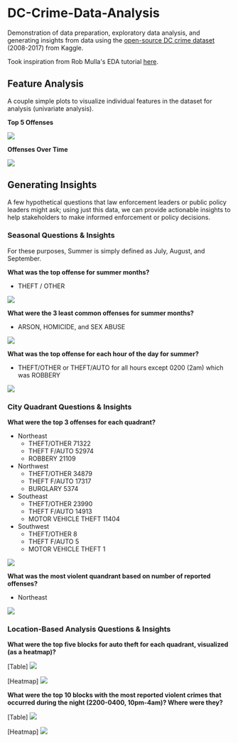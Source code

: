 # DC-Crime-Data-Analysis

Demonstration of data preparation, exploratory data analysis, and generating insights from data using the [open-source DC crime dataset](https://www.kaggle.com/datasets/vinchinzu/dc-metro-crime-data/data) (2008-2017) from Kaggle. 

Took inspiration from Rob Mulla's EDA tutorial [here](https://www.youtube.com/watch?v=xi0vhXFPegw&t=2252s).

## Feature Analysis

A couple simple plots to visualize individual features in the dataset for analysis (univariate analysis).

**Top 5 Offenses**

![](images/top_offenses_bar_chart.png)

**Offenses Over Time**

![](images/offenses_over_time_line_chart.png)

## Generating Insights

A few hypothetical questions that law enforcement leaders or public policy leaders might ask; using just this data,  we can provide actionable insights to help stakeholders to make informed enforcement or policy decisions.

### Seasonal Questions & Insights

For these purposes, Summer is simply defined as July, August, and September. 

**What was the top offense for summer months?**

* THEFT / OTHER

![](images/what_was_the_top_offense_for_summer_months.PNG)

**What were the 3 least common offenses for summer months?**

* ARSON, HOMICIDE, and SEX ABUSE

![](images/what_where_the_3_least_common_offenses_for_summer_months.PNG)

**What was the top offense for each hour of the day for summer?**

* THEFT/OTHER or THEFT/AUTO for all hours except 0200 (2am) which was ROBBERY

![](images/what_was_top_offense_for_each_hour_for_summer.PNG)

### City Quadrant Questions & Insights

**What were the top 3 offenses for each quadrant?**

* Northeast 
    * THEFT/OTHER           71322
    * THEFT F/AUTO           52974
    * ROBBERY                21109
* Northwest  
    * THEFT/OTHER            34879
    * THEFT F/AUTO           17317
    * BURGLARY                5374
* Southeast  
    * THEFT/OTHER            23990
    * THEFT F/AUTO           14913
    * MOTOR VEHICLE THEFT    11404
* Southwest  
    * THEFT/OTHER                8
    * THEFT F/AUTO               5
    * MOTOR VEHICLE THEFT        1

![](images/what_were_top_3_offenses_for_each_quadrant.PNG)

**What was the most violent quandrant based on number of reported offenses?**

* Northeast

![](images/what_was_most_violent_quadrant.PNG)

### Location-Based Analysis Questions & Insights

**What were the top five blocks for auto theft for each quadrant, visualized (as a heatmap)?**

[Table]
![](images/what_were_top_5_blocks_for_auto_theft_for_quadrants_table.PNG)

[Heatmap]
![](images/what_were_top_5_blocks_for_auto_theft_for_quadrants_heatmap.PNG)

**What were the top 10 blocks with the most reported violent crimes that occurred during the night (2200-0400, 10pm-4am)? Where were they?**

[Table]
![](images/what_were_top_10_most_violent_blocks_at_night_table.PNG)

[Heatmap]
![](images/what_were_top_10_most_violent_blocks_at_night_heatmap.PNG)